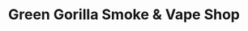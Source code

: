 ---
title: "Green Gorilla Smoke & Vape Shop"
url: /lubbock/green-gorilla-smoke-and-vape-shop/
shop: e-cigarette
---